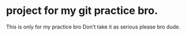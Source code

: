 # project for my git practice bro.

This is only for my practice bro Don't take it as serious please bro dude.